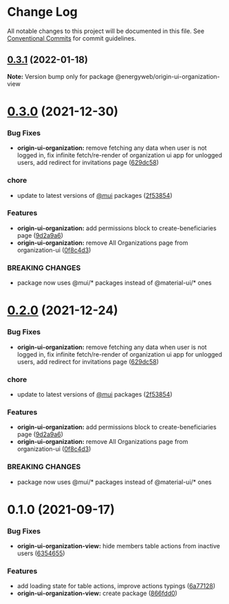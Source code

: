 # Change Log

All notable changes to this project will be documented in this file.
See [Conventional Commits](https://conventionalcommits.org) for commit guidelines.

## [0.3.1](https://github.com/energywebfoundation/origin/compare/@energyweb/origin-ui-organization-view@0.3.0...@energyweb/origin-ui-organization-view@0.3.1) (2022-01-18)

**Note:** Version bump only for package @energyweb/origin-ui-organization-view





# [0.3.0](https://github.com/energywebfoundation/origin/compare/@energyweb/origin-ui-organization-view@0.1.0...@energyweb/origin-ui-organization-view@0.3.0) (2021-12-30)


### Bug Fixes

* **origin-ui-organization:** remove fetching any data when user is not logged in, fix infinite fetch/re-render of organization ui app for unlogged users, add redirect for invitations page ([629dc58](https://github.com/energywebfoundation/origin/commit/629dc5874dfc34d6719ca02d990b2e66677926c6))


### chore

* update to latest versions of [@mui](https://github.com/mui) packages ([2f53854](https://github.com/energywebfoundation/origin/commit/2f53854070f20f9251992fdd3ac92812c5d83060))


### Features

* **origin-ui-organization:** add permissions block to create-beneficiaries page ([9d2a9a6](https://github.com/energywebfoundation/origin/commit/9d2a9a66b8ca7aa84e86904aa0ba6b3ecaba2769))
* **origin-ui-organization:** remove All Organizations page from organization-ui ([0f8c4d3](https://github.com/energywebfoundation/origin/commit/0f8c4d3f9664a458428b468ea6fedf14f836aee8))


### BREAKING CHANGES

* package now uses @mui/* packages instead of @material-ui/* ones





# [0.2.0](https://github.com/energywebfoundation/origin/compare/@energyweb/origin-ui-organization-view@0.1.0...@energyweb/origin-ui-organization-view@0.2.0) (2021-12-24)


### Bug Fixes

* **origin-ui-organization:** remove fetching any data when user is not logged in, fix infinite fetch/re-render of organization ui app for unlogged users, add redirect for invitations page ([629dc58](https://github.com/energywebfoundation/origin/commit/629dc5874dfc34d6719ca02d990b2e66677926c6))


### chore

* update to latest versions of [@mui](https://github.com/mui) packages ([2f53854](https://github.com/energywebfoundation/origin/commit/2f53854070f20f9251992fdd3ac92812c5d83060))


### Features

* **origin-ui-organization:** add permissions block to create-beneficiaries page ([9d2a9a6](https://github.com/energywebfoundation/origin/commit/9d2a9a66b8ca7aa84e86904aa0ba6b3ecaba2769))
* **origin-ui-organization:** remove All Organizations page from organization-ui ([0f8c4d3](https://github.com/energywebfoundation/origin/commit/0f8c4d3f9664a458428b468ea6fedf14f836aee8))


### BREAKING CHANGES

* package now uses @mui/* packages instead of @material-ui/* ones





# 0.1.0 (2021-09-17)


### Bug Fixes

* **origin-ui-organization-view:** hide members table actions from inactive users ([6354655](https://github.com/energywebfoundation/origin/commit/6354655683b3db51348a5b2883441c1c43fae542))


### Features

* add loading state for table actions, improve actions typings ([6a77128](https://github.com/energywebfoundation/origin/commit/6a771283ae4535ca1feaa731267a7de739177af5))
* **origin-ui-organization-view:** create package ([866fdd0](https://github.com/energywebfoundation/origin/commit/866fdd06fc3a9bbacecde96768a2b3a19c095139))
